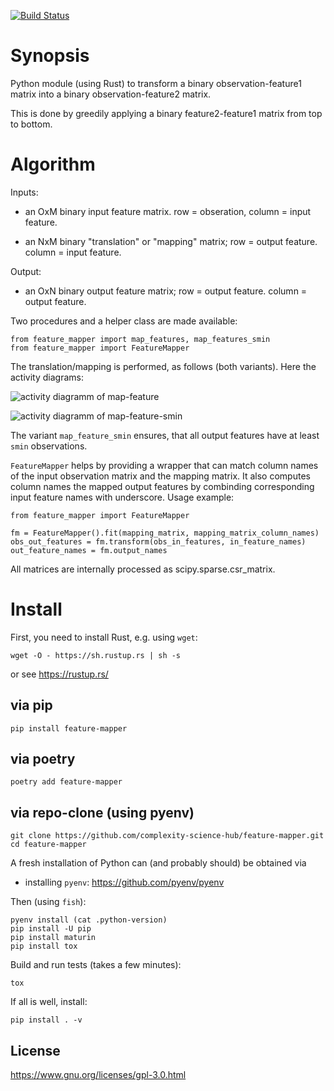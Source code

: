 [![Build Status](https://travis-ci.org/mstrauss/feature-mapper.svg)](https://travis-ci.org/mstrauss/feature-mapper)

# Synopsis

Python module (using Rust) to transform a binary observation-feature1
matrix into a binary observation-feature2 matrix.

This is done by greedily applying a binary feature2-feature1 matrix
from top to bottom.


# Algorithm

Inputs:

* an OxM binary input feature matrix.
  row = obseration, column = input feature.

* an NxM binary "translation" or "mapping" matrix;
  row = output feature.  column = input feature.

Output:

* an OxN binary output feature matrix;
  row = output feature.  column = output feature.

Two procedures and a helper class are made available:

    from feature_mapper import map_features, map_features_smin
    from feature_mapper import FeatureMapper

The translation/mapping is performed, as follows (both variants).
Here the activity diagrams:

![activity diagramm of map-feature](docs/feature-mapping-activity-0.png)

![activity diagramm of map-feature-smin](docs/feature-mapping-activity-1.png)

The variant `map_feature_smin` ensures, that all output features have
at least `smin` observations.

`FeatureMapper` helps by providing a wrapper that can match column
names of the input observation matrix and the mapping matrix.  It also
computes column names the mapped output features by combinding
corresponding input feature names with underscore.  Usage example:

    from feature_mapper import FeatureMapper

    fm = FeatureMapper().fit(mapping_matrix, mapping_matrix_column_names)
    obs_out_features = fm.transform(obs_in_features, in_feature_names)
    out_feature_names = fm.output_names


All matrices are internally processed as scipy.sparse.csr_matrix.


# Install

First, you need to install Rust, e.g. using `wget`:

    wget -O - https://sh.rustup.rs | sh -s

or see https://rustup.rs/


## via pip

    pip install feature-mapper


## via poetry

    poetry add feature-mapper


## via repo-clone (using pyenv)

    git clone https://github.com/complexity-science-hub/feature-mapper.git
    cd feature-mapper

A fresh installation of Python can (and probably should) be obtained via

* installing `pyenv`: https://github.com/pyenv/pyenv

Then (using `fish`):

    pyenv install (cat .python-version)
    pip install -U pip
    pip install maturin
    pip install tox

Build and run tests (takes a few minutes):

    tox

If all is well, install:

    pip install . -v


## License

https://www.gnu.org/licenses/gpl-3.0.html
